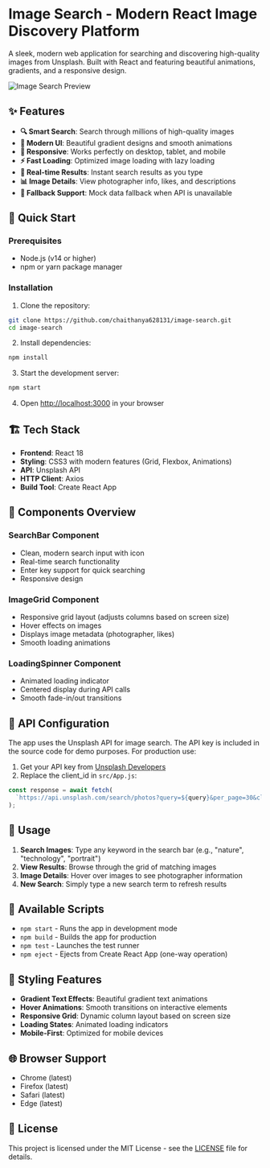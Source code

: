 # Image Search - Modern React Image Discovery Platform

A sleek, modern web application for searching and discovering high-quality images from Unsplash. Built with React and featuring beautiful animations, gradients, and a responsive design.

![Image Search Preview](https://via.placeholder.com/800x400?text=Image+Search+Preview)

## ✨ Features

- **🔍 Smart Search**: Search through millions of high-quality images
- **🎨 Modern UI**: Beautiful gradient designs and smooth animations
- **📱 Responsive**: Works perfectly on desktop, tablet, and mobile
- **⚡ Fast Loading**: Optimized image loading with lazy loading
- **🎯 Real-time Results**: Instant search results as you type
- **📊 Image Details**: View photographer info, likes, and descriptions
- **🔄 Fallback Support**: Mock data fallback when API is unavailable

## 🚀 Quick Start

### Prerequisites

- Node.js (v14 or higher)
- npm or yarn package manager

### Installation

1. Clone the repository:
```bash
git clone https://github.com/chaithanya628131/image-search.git
cd image-search
```

2. Install dependencies:
```bash
npm install
```

3. Start the development server:
```bash
npm start
```

4. Open [http://localhost:3000](http://localhost:3000) in your browser

## 🏗️ Tech Stack

- **Frontend**: React 18
- **Styling**: CSS3 with modern features (Grid, Flexbox, Animations)
- **API**: Unsplash API
- **HTTP Client**: Axios
- **Build Tool**: Create React App


## 🎨 Components Overview

### SearchBar Component
- Clean, modern search input with icon
- Real-time search functionality
- Enter key support for quick searching
- Responsive design

### ImageGrid Component
- Responsive grid layout (adjusts columns based on screen size)
- Hover effects on images
- Displays image metadata (photographer, likes)
- Smooth loading animations

### LoadingSpinner Component
- Animated loading indicator
- Centered display during API calls
- Smooth fade-in/out transitions

## 🔧 API Configuration

The app uses the Unsplash API for image search. The API key is included in the source code for demo purposes. For production use:

1. Get your API key from [Unsplash Developers](https://unsplash.com/developers)
2. Replace the client_id in `src/App.js`:
```javascript
const response = await fetch(
  `https://api.unsplash.com/search/photos?query=${query}&per_page=30&client_id=YOUR_API_KEY`
);
```

## 🎯 Usage

1. **Search Images**: Type any keyword in the search bar (e.g., "nature", "technology", "portrait")
2. **View Results**: Browse through the grid of matching images
3. **Image Details**: Hover over images to see photographer information
4. **New Search**: Simply type a new search term to refresh results

## 🚀 Available Scripts

- `npm start` - Runs the app in development mode
- `npm build` - Builds the app for production
- `npm test` - Launches the test runner
- `npm eject` - Ejects from Create React App (one-way operation)

## 🎨 Styling Features

- **Gradient Text Effects**: Beautiful gradient text animations
- **Hover Animations**: Smooth transitions on interactive elements
- **Responsive Grid**: Dynamic column layout based on screen size
- **Loading States**: Animated loading indicators
- **Mobile-First**: Optimized for mobile devices

## 🌐 Browser Support

- Chrome (latest)
- Firefox (latest)
- Safari (latest)
- Edge (latest)

## 📄 License

This project is licensed under the MIT License - see the [LICENSE](LICENSE) file for details.


